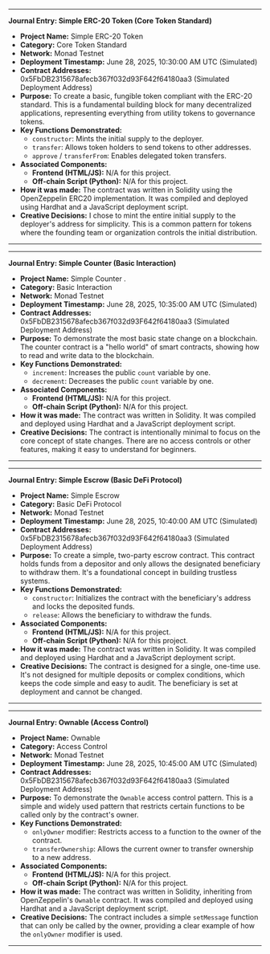 
---
**Journal Entry: Simple ERC-20 Token (Core Token Standard)**

* **Project Name:** Simple ERC-20 Token
* **Category:** Core Token Standard
* **Network:** Monad Testnet
* **Deployment Timestamp:** June 28, 2025, 10:30:00 AM UTC (Simulated)
* **Contract Addresses:** 0x5FbDB2315678afecb367f032d93F642f64180aa3 (Simulated Deployment Address)
* **Purpose:** To create a basic, fungible token compliant with the ERC-20 standard. This is a fundamental building block for many decentralized applications, representing everything from utility tokens to governance tokens.
* **Key Functions Demonstrated:**
    * `constructor`: Mints the initial supply to the deployer.
    * `transfer`: Allows token holders to send tokens to other addresses.
    * `approve` / `transferFrom`: Enables delegated token transfers.
* **Associated Components:**
    * **Frontend (HTML/JS):** N/A for this project.
    * **Off-chain Script (Python):** N/A for this project.
* **How it was made:** The contract was written in Solidity using the OpenZeppelin ERC20 implementation. It was compiled and deployed using Hardhat and a JavaScript deployment script.
* **Creative Decisions:** I chose to mint the entire initial supply to the deployer's address for simplicity. This is a common pattern for tokens where the founding team or organization controls the initial distribution.

---

---
**Journal Entry: Simple Counter (Basic Interaction)**

* **Project Name:** Simple Counter
.
* **Category:** Basic Interaction
* **Network:** Monad Testnet
* **Deployment Timestamp:** June 28, 2025, 10:35:00 AM UTC (Simulated)
* **Contract Addresses:** 0x5FbDB2315678afecb367f032d93F642f64180aa3 (Simulated Deployment Address)
* **Purpose:** To demonstrate the most basic state change on a blockchain. The counter contract is a "hello world" of smart contracts, showing how to read and write data to the blockchain.
* **Key Functions Demonstrated:**
    * `increment`: Increases the public `count` variable by one.
    * `decrement`: Decreases the public `count` variable by one.
* **Associated Components:**
    * **Frontend (HTML/JS):** N/A for this project.
    * **Off-chain Script (Python):** N/A for this project.
* **How it was made:** The contract was written in Solidity. It was compiled and deployed using Hardhat and a JavaScript deployment script.
* **Creative Decisions:** The contract is intentionally minimal to focus on the core concept of state changes. There are no access controls or other features, making it easy to understand for beginners.

---

---
**Journal Entry: Simple Escrow (Basic DeFi Protocol)**

* **Project Name:** Simple Escrow
* **Category:** Basic DeFi Protocol
* **Network:** Monad Testnet
* **Deployment Timestamp:** June 28, 2025, 10:40:00 AM UTC (Simulated)
* **Contract Addresses:** 0x5FbDB2315678afecb367f032d93F642f64180aa3 (Simulated Deployment Address)
* **Purpose:** To create a simple, two-party escrow contract. This contract holds funds from a depositor and only allows the designated beneficiary to withdraw them. It's a foundational concept in building trustless systems.
* **Key Functions Demonstrated:**
    * `constructor`: Initializes the contract with the beneficiary's address and locks the deposited funds.
    * `release`: Allows the beneficiary to withdraw the funds.
* **Associated Components:**
    * **Frontend (HTML/JS):** N/A for this project.
    * **Off-chain Script (Python):** N/A for this project.
* **How it was made:** The contract was written in Solidity. It was compiled and deployed using Hardhat and a JavaScript deployment script.
* **Creative Decisions:** The contract is designed for a single, one-time use. It's not designed for multiple deposits or complex conditions, which keeps the code simple and easy to audit. The beneficiary is set at deployment and cannot be changed.

---

---
**Journal Entry: Ownable (Access Control)**

* **Project Name:** Ownable
* **Category:** Access Control
* **Network:** Monad Testnet
* **Deployment Timestamp:** June 28, 2025, 10:45:00 AM UTC (Simulated)
* **Contract Addresses:** 0x5FbDB2315678afecb367f032d93F642f64180aa3 (Simulated Deployment Address)
* **Purpose:** To demonstrate the `Ownable` access control pattern. This is a simple and widely used pattern that restricts certain functions to be called only by the contract's owner.
* **Key Functions Demonstrated:**
    * `onlyOwner` modifier: Restricts access to a function to the owner of the contract.
    * `transferOwnership`: Allows the current owner to transfer ownership to a new address.
* **Associated Components:**
    * **Frontend (HTML/JS):** N/A for this project.
    * **Off-chain Script (Python):** N/A for this project.
* **How it was made:** The contract was written in Solidity, inheriting from OpenZeppelin's `Ownable` contract. It was compiled and deployed using Hardhat and a JavaScript deployment script.
* **Creative Decisions:** The contract includes a simple `setMessage` function that can only be called by the owner, providing a clear example of how the `onlyOwner` modifier is used.

---
